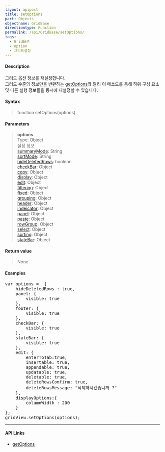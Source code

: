 ```yaml
---
layout: apipost
title: setOptions
part: Objects
objectname: GridBase
directiontype: Function
permalink: /api/GridBase/setOptions/
tags:
  - Grid옵션
  - option
  - 그리드설정
---
```



#### Description

 그리드 옵션 정보를 재설정합니다.  
 그리드 수준의 정보만을 반환하는 [getOptions](/api/GridBase/getOptions/)와 달리 이 메쏘드를 통해 하위 구성 요소 및 다른 실행 정보들을 동시에 재설정할 수 있습니다.

#### Syntax

> function setOptions(options)

#### Parameters

> **options**  
> Type: Object  
> 설정 정보  
> [summaryMode](/api/types/GridOptions/): String  
> [sortMode](/api/types/GridOptions/): String  
> [hideDeletedRows](/api/types/GridOptions/): boolean  
> [checkBar](/api/types/CheckBar/): Object  
> [copy](/api/types/CopyOptions/): Object  
> [display](/api/types/DisplayOptions/): Object  
> [edit](/api/types/EditOptions/): Object  
> [filtering](/api/types/FilteringOptions/): Object  
> [fixed](/api/types/FixedOptions/): Object  
> [grouping](/api/types/GroupingOptions/): Object  
> [header](/api/types/Header/): Object  
> [indeicator](/api/types/Indicator/): Object  
> [panel](/api/types/Panel/): Object  
> [paste](/api/types/PasteOptions/): Object  
> [rowGroup](/api/types/RowGroupOptions/): Object  
> [select](/api/types/SelectOptions/): Object  
> [sorting](/api/types/SortingOptions/): Object  
> [stateBar](/api/types/StateBar/): Object  

#### Return value

> None

#### Examples 

<pre class="prettyprint">
var options =  {
    hideDeletedRows : true,
    panel: {
        visible: true
    },
    footer: {
        visible: true
    },
    checkBar: {
        visible: true
    },
    stateBar: {
        visible: true
    },
    edit: {
        enterToTab:true,
        insertable: true,
        appendable: true,
        updatable: true,
        deletable: true,
        deleteRowsConfirm: true,
        deleteRowsMessage: "삭제하시겠습니까 ?"		    
    },
    displayOptions:{
        columnWidth : 200
    }
};
gridView.setOptions(options);
</pre>

---

#### API Links

* [getOptions](/api/GridBase/getOptions)
